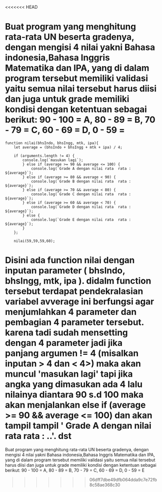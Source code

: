 <<<<<<< HEAD
# Buat program yang menghitung rata-rata UN beserta gradenya, dengan mengisi 4 nilai yakni Bahasa indonesia,Bahasa Inggris Matematika dan IPA, yang di dalam program tersebut memiliki validasi yaitu semua nilai tersebut harus diisi dan juga untuk grade memiliki kondisi dengan ketentuan sebagai berikut: 90 - 100 = A, 80 - 89 = B, 70 - 79 = C, 60 - 69 = D, 0 - 59 = 



    function nilai(bhsIndo, bhsIngg, mtk, ipa){
        let average = (bhsIndo + bhsIngg + mtk + ipa) / 4;

        if (arguments.length != 4) {
            console.log(`masukan lagi`);
            } else if (average >= 90 && average <= 100) {
                console.log(`Grade A dengan nilai rata  rata : ${average}`);
            } else if (average >= 80 && average < 90) {
                console.log(`Grade B dengan nilai rata  rata : ${average}`);
            } else if (average >= 70 && average < 80) {
                console.log(`Grade C dengan nilai rata  rata : ${average}`);
            } else if (average >= 60 && average < 70) {
                console.log(`Grade D dengan nilai rata  rata : ${average}`);
            } else {
                console.log(`Grade E dengan nilai rata  rata : ${average}`);
            }
        };
        
        nilai(59,59,59,60);

Disini ada function nilai dengan inputan parameter ( bhsIndo, bhsIngg, mtk, ipa ).
didalm function tersebut terdapat pendekralasian variabel avverage ini berfungsi agar menjumlahkan 4 parameter dan pembagian 4 parameter tersebut. 
karena tadi sudah mensetting dengan 4 parameter jadi jika panjang argumen != 4 (misalkan inputan > 4 dan < 4>) maka akan muncul 'masukan lagi' 
tapi jika angka yang dimasukan ada 4 lalu nilainya diantara 90 s.d 100 maka akan menjalankan else if (average >= 90 && average <= 100) dan akan tampil  tampil ' Grade A dengan nilai rata  rata : ..'.
dst
=======
Buat program yang menghitung rata-rata UN beserta gradenya, dengan mengisi 4 nilai yakni Bahasa indonesia,Bahasa Inggris Matematika dan IPA, yang di dalam program tersebut memiliki validasi yaitu semua nilai tersebut harus diisi dan juga untuk grade memiliki kondisi dengan ketentuan sebagai berikut: 90 - 100 = A, 80 - 89 = B, 70 - 79 = C, 60 - 69 = D, 0 - 59 = E
>>>>>>> 06dff7dbe49dfb064dda9c7e72fb8c58ae368c30
